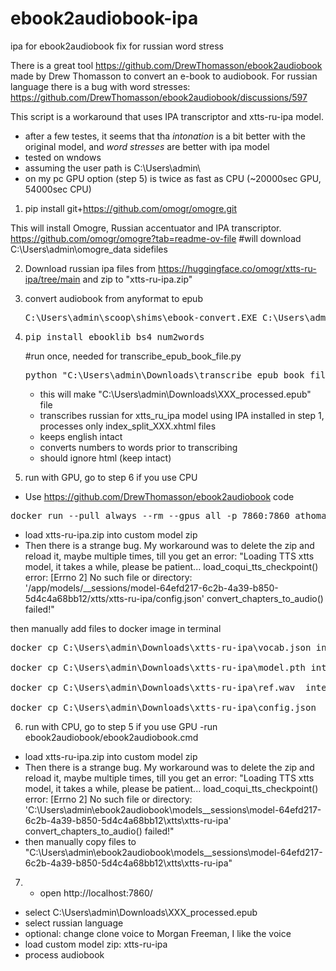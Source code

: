 # ebook2audiobook-ipa
ipa for ebook2audiobook fix for russian word stress

There is a great tool https://github.com/DrewThomasson/ebook2audiobook made by Drew Thomasson to convert an e-book to audiobook. For russian language there is a bug with word stresses: https://github.com/DrewThomasson/ebook2audiobook/discussions/597

This script is a workaround that uses IPA transcriptor and xtts-ru-ipa model.

- after a few testes, it seems that tha _intonation_ is a bit better with the original model, and _word stresses_ are better with ipa model
- tested on wndows
- assuming the user path is C:\Users\admin\
- on my pc GPU option (step 5) is twice as fast as CPU (~20000sec GPU, 54000sec CPU)

1. pip install git+https://github.com/omogr/omogre.git

This will install Omogre, Russian accentuator and IPA transcriptor. https://github.com/omogr/omogre?tab=readme-ov-file
#will download C:\Users\admin\omogre_data sidefiles

2. Download russian ipa files from https://huggingface.co/omogr/xtts-ru-ipa/tree/main
 and zip to "xtts-ru-ipa.zip"

3. convert audiobook from anyformat to epub
   <pre>C:\Users\admin\scoop\shims\ebook-convert.EXE C:\Users\admin\Downloads\XXX.fb2 C:\Users\admin\Downloads\XXX.epub</pre>

4. 
	<pre>pip install ebooklib bs4 num2words</pre>
	#run once, needed for transcribe_epub_book_file.py
	<pre>python "C:\Users\admin\Downloads\transcribe_epub_book_file.py" "C:\Users\admin\Downloads\Downloads\XXX.epub"</pre>
	- this will make "C:\Users\admin\Downloads\XXX_processed.epub" file
	- transcribes russian for xtts_ru_ipa model using IPA installed in step 1, processes only index_split_XXX.xhtml files
 	- keeps english intact
  	- converts numbers to words prior to transcribing
   	- should ignore html (keep intact)
	
5. run with GPU, go to step 6 if you use CPU
- Use https://github.com/DrewThomasson/ebook2audiobook code
<pre>docker run --pull always --rm --gpus all -p 7860:7860 athomasson2/ebook2audiobook </pre>
- load xtts-ru-ipa.zip into custom model zip
- Then there is a strange bug. My workaround was to delete the zip and reload it, maybe multiple times, till you get an error:
"Loading TTS xtts model, it takes a while, please be patient...
load_coqui_tts_checkpoint() error: [Errno 2] No such file or directory: '/app/models/__sessions/model-64efd217-6c2b-4a39-b850-5d4c4a68bb12/xtts/xtts-ru-ipa/config.json'
convert_chapters_to_audio() failed!"

then manually add files to docker image in terminal 
<pre>docker cp C:\Users\admin\Downloads\xtts-ru-ipa\vocab.json interesting_hypatia:/app/models/__sessions/model-64efd217-6c2b-4a39-b850-5d4c4a68bb12/xtts/xtts-ru-ipa</br>
docker cp C:\Users\admin\Downloads\xtts-ru-ipa\model.pth interesting_hypatia:/app/models/__sessions/model-64efd217-6c2b-4a39-b850-5d4c4a68bb12/xtts/xtts-ru-ipa</br>
docker cp C:\Users\admin\Downloads\xtts-ru-ipa\ref.wav  interesting_hypatia:/app/models/__sessions/model-64efd217-6c2b-4a39-b850-5d4c4a68bb12/xtts/xtts-ru-ipa</br>
docker cp C:\Users\admin\Downloads\xtts-ru-ipa\config.json  interesting_hypatia:/app/models/__sessions/model-64efd217-6c2b-4a39-b850-5d4c4a68bb12/xtts/xtts-ru-ipa</pre>
	
6. run with CPU, go to step 5 if you use GPU
-run ebook2audiobook/ebook2audiobook.cmd
- load xtts-ru-ipa.zip into custom model zip
- Then there is a strange bug. My workaround was to delete the zip and reload it, maybe multiple times, till you get an error:
"Loading TTS xtts model, it takes a while, please be patient...
load_coqui_tts_checkpoint() error: [Errno 2] No such file or directory: 'C:\Users\admin\ebook2audiobook\models\__sessions\model-64efd217-6c2b-4a39-b850-5d4c4a68bb12\xtts\xtts-ru-ipa'
convert_chapters_to_audio() failed!"
- then manually copy files to "C:\Users\admin\ebook2audiobook\models\__sessions\model-64efd217-6c2b-4a39-b850-5d4c4a68bb12\xtts\xtts-ru-ipa"


7. - open http://localhost:7860/
- select C:\Users\admin\Downloads\XXX_processed.epub
- select russian language
- optional: change clone voice to Morgan Freeman, I like the voice
- load custom model zip: xtts-ru-ipa
- process audiobook
	
	
